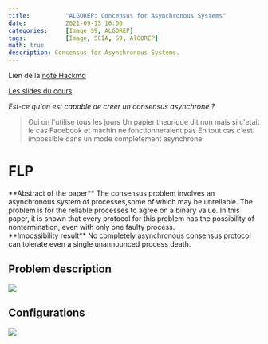 ```yaml
---
title:          "ALGOREP: Concensus for Asynchronous Systems"
date:           2021-09-13 16:00
categories:     [Image S9, ALGOREP]
tags:           [Image, SCIA, S9, AlGOREP]
math: true
description: Concensus for Asynchronous Systems.
---
```

Lien de la [note Hackmd](https://hackmd.io/@lemasymasa/BJtNyyTMt)

[Les slides du cours](https://www.lrde.epita.fr/~renault/teaching/algorep/)

*Est-ce qu'on est capable de creer un consensus asynchrone ?*
> Oui on l'utilise tous les jours
> Un papier theorique dit non mais si c'etait le cas Facebook et machin ne fonctionneraient pas
> En tout cas c'est impossible dans un mode completement asynchrone

# FLP
<div class="alert alert-info" role="alert" markdown="1">
**Abstract of the paper**
The consensus problem involves an asynchronous system of
processes,some of which may be unreliable. The problem is for the reliable processes to agree on a binary value. In this paper, it is shown that every protocol for this problem has the possibility of nontermination, even with only one faulty process.
</div>

<div class="alert alert-danger" role="alert" markdown="1">
**Impossibility result**
No completely asynchronous consensus protocol can tolerate even a single unannounced process death.

</div>

## Problem description

![](https://i.imgur.com/ZbPm6kW.png)

## Configurations

![](https://i.imgur.com/vWfR8Xx.png)

